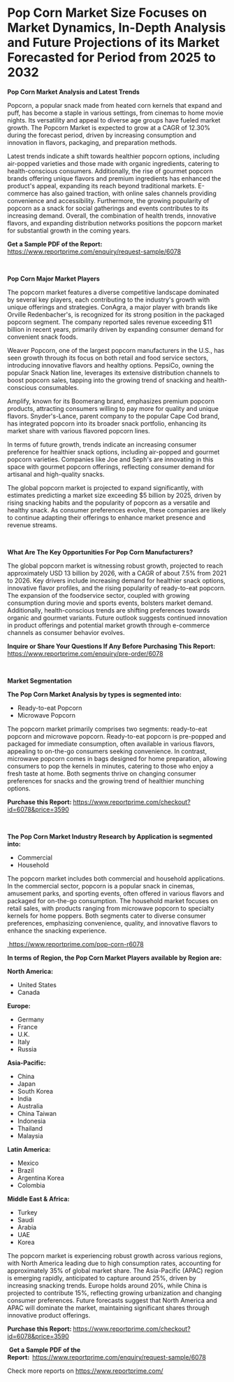 <p><h1>Pop Corn Market Size Focuses on Market Dynamics, In-Depth Analysis and Future Projections of its Market Forecasted for Period from 2025 to 2032</h1></p><p><strong>Pop Corn Market Analysis and Latest Trends</strong></p>
<p><p>Popcorn, a popular snack made from heated corn kernels that expand and puff, has become a staple in various settings, from cinemas to home movie nights. Its versatility and appeal to diverse age groups have fueled market growth. The Popcorn Market is expected to grow at a CAGR of 12.30% during the forecast period, driven by increasing consumption and innovation in flavors, packaging, and preparation methods.</p><p>Latest trends indicate a shift towards healthier popcorn options, including air-popped varieties and those made with organic ingredients, catering to health-conscious consumers. Additionally, the rise of gourmet popcorn brands offering unique flavors and premium ingredients has enhanced the product's appeal, expanding its reach beyond traditional markets. E-commerce has also gained traction, with online sales channels providing convenience and accessibility. Furthermore, the growing popularity of popcorn as a snack for social gatherings and events contributes to its increasing demand. Overall, the combination of health trends, innovative flavors, and expanding distribution networks positions the popcorn market for substantial growth in the coming years.</p></p>
<p><strong>Get a Sample PDF of the Report:&nbsp;</strong> <a href="https://www.reportprime.com/enquiry/request-sample/6078?utm_campaign=3541&utm_medium=2&utm_source=Github&utm_content=ia&utm_term=19032025&utm_id=pop-corn">https://www.reportprime.com/enquiry/request-sample/6078</a></p>
<p>&nbsp;</p>
<p><strong>Pop Corn Major Market Players</strong></p>
<p><p>The popcorn market features a diverse competitive landscape dominated by several key players, each contributing to the industry's growth with unique offerings and strategies. ConAgra, a major player with brands like Orville Redenbacher's, is recognized for its strong position in the packaged popcorn segment. The company reported sales revenue exceeding $11 billion in recent years, primarily driven by expanding consumer demand for convenient snack foods.</p><p>Weaver Popcorn, one of the largest popcorn manufacturers in the U.S., has seen growth through its focus on both retail and food service sectors, introducing innovative flavors and healthy options. PepsiCo, owning the popular Snack Nation line, leverages its extensive distribution channels to boost popcorn sales, tapping into the growing trend of snacking and health-conscious consumables.</p><p>Amplify, known for its Boomerang brand, emphasizes premium popcorn products, attracting consumers willing to pay more for quality and unique flavors. Snyder's-Lance, parent company to the popular Cape Cod brand, has integrated popcorn into its broader snack portfolio, enhancing its market share with various flavored popcorn lines.</p><p>In terms of future growth, trends indicate an increasing consumer preference for healthier snack options, including air-popped and gourmet popcorn varieties. Companies like Joe and Seph's are innovating in this space with gourmet popcorn offerings, reflecting consumer demand for artisanal and high-quality snacks.</p><p>The global popcorn market is projected to expand significantly, with estimates predicting a market size exceeding $5 billion by 2025, driven by rising snacking habits and the popularity of popcorn as a versatile and healthy snack. As consumer preferences evolve, these companies are likely to continue adapting their offerings to enhance market presence and revenue streams.</p></p>
<p>&nbsp;</p>
<p><strong>What Are The Key Opportunities For Pop Corn Manufacturers?</strong></p>
<p><p>The global popcorn market is witnessing robust growth, projected to reach approximately USD 13 billion by 2026, with a CAGR of about 7.5% from 2021 to 2026. Key drivers include increasing demand for healthier snack options, innovative flavor profiles, and the rising popularity of ready-to-eat popcorn. The expansion of the foodservice sector, coupled with growing consumption during movie and sports events, bolsters market demand. Additionally, health-conscious trends are shifting preferences towards organic and gourmet variants. Future outlook suggests continued innovation in product offerings and potential market growth through e-commerce channels as consumer behavior evolves.</p></p>
<p><strong>Inquire or Share Your Questions If Any Before Purchasing This Report:</strong> <a href="https://www.reportprime.com/enquiry/pre-order/6078?utm_campaign=3541&utm_medium=2&utm_source=Github&utm_content=ia&utm_term=19032025&utm_id=pop-corn">https://www.reportprime.com/enquiry/pre-order/6078</a></p>
<p>&nbsp;</p>
<p><strong>Market Segmentation</strong></p>
<p><strong>The Pop Corn Market Analysis by types is segmented into:</strong></p>
<p><ul><li>Ready-to-eat Popcorn</li><li>Microwave Popcorn</li></ul></p>
<p><p>The popcorn market primarily comprises two segments: ready-to-eat popcorn and microwave popcorn. Ready-to-eat popcorn is pre-popped and packaged for immediate consumption, often available in various flavors, appealing to on-the-go consumers seeking convenience. In contrast, microwave popcorn comes in bags designed for home preparation, allowing consumers to pop the kernels in minutes, catering to those who enjoy a fresh taste at home. Both segments thrive on changing consumer preferences for snacks and the growing trend of healthier munching options.</p></p>
<p><strong>Purchase this Report:&nbsp;</strong><a href="https://www.reportprime.com/checkout?id=6078&price=3590&utm_campaign=3541&utm_medium=2&utm_source=Github&utm_content=ia&utm_term=19032025&utm_id=pop-corn">https://www.reportprime.com/checkout?id=6078&price=3590</a></p>
<p>&nbsp;</p>
<p><strong>The Pop Corn Market Industry Research by Application is segmented into:</strong></p>
<p><ul><li>Commercial</li><li>Household</li></ul></p>
<p><p>The popcorn market includes both commercial and household applications. In the commercial sector, popcorn is a popular snack in cinemas, amusement parks, and sporting events, often offered in various flavors and packaged for on-the-go consumption. The household market focuses on retail sales, with products ranging from microwave popcorn to specialty kernels for home poppers. Both segments cater to diverse consumer preferences, emphasizing convenience, quality, and innovative flavors to enhance the snacking experience.</p></p>
<p><a href="https://www.reportprime.com/pop-corn-r6078?utm_campaign=3541&utm_medium=2&utm_source=Github&utm_content=ia&utm_term=19032025&utm_id=pop-corn">&nbsp;https://www.reportprime.com/pop-corn-r6078</a></p>
<p><strong>In terms of Region, the Pop Corn Market Players available by Region are:</strong></p>
<p>
    <p> <strong> North America: </strong>
        <ul>
            <li>United States</li>
            <li>Canada</li>
        </ul>
        </p> 
    <p> <strong> Europe: </strong>
        <ul>
            <li>Germany</li>
            <li>France</li>
            <li>U.K.</li>
            <li>Italy</li>
            <li>Russia</li>
        </ul>
        </p> 
    <p> <strong> Asia-Pacific: </strong>
        <ul>
            <li>China</li>
            <li>Japan</li>
            <li>South Korea</li>
            <li>India</li>
            <li>Australia</li>
            <li>China Taiwan</li>
            <li>Indonesia</li>
            <li>Thailand</li>
            <li>Malaysia</li>
        </ul>
        </p> 
    <p> <strong> Latin America: </strong>
        <ul>
            <li>Mexico</li>
            <li>Brazil</li>
            <li>Argentina Korea</li>
            <li>Colombia</li>
        </ul>
        </p> 
    <p> <strong> Middle East & Africa: </strong>
        <ul>
            <li>Turkey</li>
            <li>Saudi</li>
            <li>Arabia</li>
            <li>UAE</li>
            <li>Korea</li>
        </ul>
    </p>
    </p>
<p><p>The popcorn market is experiencing robust growth across various regions, with North America leading due to high consumption rates, accounting for approximately 35% of global market share. The Asia-Pacific (APAC) region is emerging rapidly, anticipated to capture around 25%, driven by increasing snacking trends. Europe holds around 20%, while China is projected to contribute 15%, reflecting growing urbanization and changing consumer preferences. Future forecasts suggest that North America and APAC will dominate the market, maintaining significant shares through innovative product offerings.</p></p>
<p><strong>Purchase this Report: </strong><a href="https://www.reportprime.com/checkout?id=6078&price=3590&utm_campaign=3541&utm_medium=2&utm_source=Github&utm_content=ia&utm_term=19032025&utm_id=pop-corn">https://www.reportprime.com/checkout?id=6078&price=3590</a></p>
<p>&nbsp;<strong>Get a Sample PDF of the Report:&nbsp;&nbsp;</strong><a href="https://www.reportprime.com/enquiry/request-sample/6078?utm_campaign=3541&utm_medium=2&utm_source=Github&utm_content=ia&utm_term=19032025&utm_id=pop-corn">https://www.reportprime.com/enquiry/request-sample/6078</a></p>
<p><strong></strong></p>
<p>Check more reports on <a href="https://www.reportprime.com/?utm_campaign=3541&utm_medium=2&utm_source=Github&utm_content=ia&utm_term=19032025&utm_id=pop-corn">https://www.reportprime.com/</a></p>